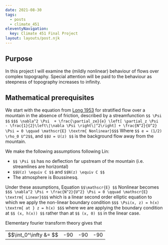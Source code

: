 ```yaml
---
date: 2021-08-30
tags:
  - posts
  - climate_451
eleventyNavigation:
  key: Climate 451 Final Project
layout: layouts/post.njk
---
```


## Purpose

In this project I will examine the (mildly nonlinear) behaviour of flows over complex topography. 
Special attention will be paid to the behaviour as steepness of topography increases to infinity.


## Mathematical prerequisites

We start with the equation from [Long 1953](https://onlinelibrary.wiley.com/doi/abs/10.1111/j.2153-3490.1953.tb01035.x)
for stratified flow over a mountain in the absence of friction, described by a streamfunction `$$ \Psi $$`
`$$$ \nabla^2 \Psi  + \frac{\partial_ze}{e} \left[ \partial_z \Psi  - \frac{1}{2}\left\|\nabla \Psi \right\|^2\right] + \frac{N^2}{U^2} \Psi = 0 \qquad \mathscr{E} \textrm{ Nonlinear}$$$`
Where `$$ e = (1/2) \rho_0 U^2$$`, and `$$U = U(z) $$` is the background flow away from the mountain.

We make the following assumptions following Lin: 
- `$$ \Psi $$` has no deflection far upstream of the mountain (i.e. streamlines are horizontal)
- `$$U(z) \equiv C $$` and `$$N(z) \equiv C $$`
- The atmosphere is Boussinesq. 

Under these assumptions, Equation `$$\mathscr{E} $$` Nonlinear becomes
`$$$ \nabla^2 \Psi + \frac{N^2}{U^2} \Psi = 0 \qquad \mathscr{E} \textrm{ Linear}$$$`
which is a linear second order elliptic equation to which we apply the non-linear boundary condition
`$$$ \Psi(x, z) = h(x) \textrm{ at } z = h(x) $$$`
where we are applying the boundary condition at `$$ (x, h(x)) $$` rather than at `$$ (x, 0) $$` in the linear case.

Elementary fourier transform theory gives that
<table class="eqn">
  <tr>
    <td> $$\int_0^\infty &=  $$</td> <td>-90 </td> <td>-90 </td> <td>-90 </td> 
  </tr>
  </tr>
</table>